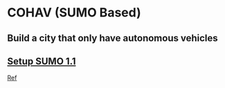# COHAV (SUMO Based)

## Build a city that only have autonomous vehicles 

## [Setup SUMO 1.1](https://github.com/XiyuZhai97/SUMO_extend/tree/master/HelloSUMO)
  [Ref](https://sumo.dlr.de/docs/Installing/Linux_Build.html)
